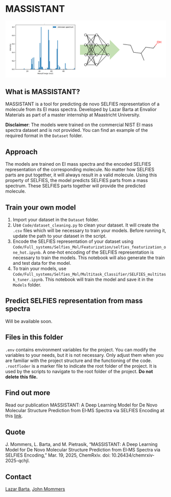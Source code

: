 # MASSISTANT

![img.png](img.png)


## What is MASSISTANT?

MASSISTANT is a tool for predicting de novo SELFIES representation of a molecule from its EI mass spectra. Developed by Lazar Barta at Envalior Materials as part of a master internship at Maastricht University. 

**Disclaimer**: The models were trained on the commercial NIST EI mass spectra dataset and is not provided. You can find an example of the required format in the `Dataset` folder.

## Approach
The models are trained on EI mass spectra and the encoded SELFIES representation of the corresponding molecule. No matter how SELFIES parts are put together, it will always result in a valid molecule. Using this property of SELFIES, the model predicts SELFIES parts from a mass spectrum. These SELFIES parts together will provide the predicted molecule.

## Train your own model
1) Import your dataset in the `Dataset` folder.
2) Use `Code/dataset_cleaning.py` to clean your dataset. It will create the `.csv` files which will be necessary to train your models. Before running it, update the path to your dataset in the script.
3) Encode the SELFIES representation of your dataset using `Code/Full_systems/Selfies_Mol/Featurization/selfies_featurization_one_hot.ipynb`. A one-hot encoding of the SELFIES representation is necessary to train the models. This notebook will also generate the train and test data for the model.
4) To train your models, use `Code/Full_systems/Selfies_Mol/Multitask_Classifier/SELFIES_multitask_tuner.ipynb`. This notebook will train the model and save it in the `Models` folder.

## Predict SELFIES representation from mass spectra
Will be available soon.

## Files in this folder
`.env` contains environment variables for the project. You can modify the variables to your needs, but it is not necessary. Only adjust them when you are familiar with the project structure and the functioning of the code.
`.rootfloder` is a marker file to indicate the root folder of the project. It is used by the scripts to navigate to the root folder of the project. **Do not delete this file.**

## Find out more
Read our publication MASSISTANT: A Deep Learning Model for De Novo Molecular Structure Prediction from EI‑MS Spectra via SELFIES Encoding at this [link](https://chemrxiv.org/engage/chemrxiv/article-details/67d9484d6dde43c9083d4dde).

## Quote
J. Mommers, L. Barta, and M. Pietrasik, “MASSISTANT: A Deep Learning Model for De Novo Molecular Structure Prediction from EI‑MS Spectra via SELFIES Encoding,” Mar. 19, 2025, ChemRxiv. doi: 10.26434/chemrxiv-2025-qchjl.

## Contact
[Lazar Barta](mailto:ld.barta@student.maastrichtuniversity.nl), 
[John Mommers](mailto:john.mommers@Envalior.com)